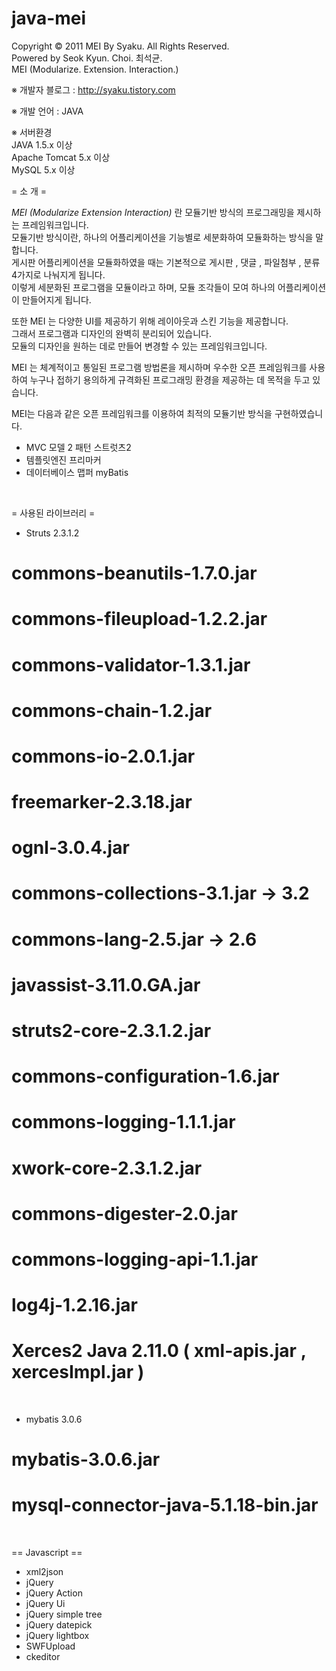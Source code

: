 java-mei
========

Copyright &copy; 2011 MEI By Syaku. All Rights Reserved.<br>
Powered by Seok Kyun. Choi. 최석균.<br>
MEI (Modularize. Extension. Interaction.)<br/>

※ 개발자 블로그 : http://syaku.tistory.com<br>

※ 개발 언어 : JAVA<br/>

※ 서버환경<br>
JAVA 1.5.x 이상<br>
Apache Tomcat 5.x 이상<br>
MySQL 5.x 이상<br/>


= 소 개 =

*MEI (Modularize Extension Interaction)* 란 모듈기반 방식의 프로그래밍을 제시하는 프레임워크입니다.<br>
모듈기반 방식이란, 하나의 어플리케이션을 기능별로 세분화하여 모듈화하는 방식을 말합니다.<br>
게시판 어플리케이션을 모듈화하였을 때는 기본적으로 게시판 , 댓글 , 파일첨부 , 분류 4가지로 나눠지게 됩니다.<br>
이렇게 세분화된 프로그램을 모듈이라고 하며, 모듈 조각들이 모여 하나의 어플리케이션이 만들어지게 됩니다.<br/>

또한 MEI 는 다양한 UI를 제공하기 위해 레이아웃과 스킨 기능을 제공합니다.<br>
그래서 프로그램과 디자인의 완벽히 분리되어 있습니다.<br>
모듈의 디자인을 원하는 데로 만들어 변경할 수 있는 프레임워크입니다.<br/>

MEI 는 체계적이고 통일된 프로그램 방법론을 제시하며 우수한 오픈 프레임워크를 사용하여
누구나 접하기 용의하게 규격화된 프로그래밍 환경을 제공하는 데 목적을 두고 있습니다.<br/>

MEI는 다음과 같은 오픈 프레임워크를 이용하여 최적의 모듈기반 방식을 구현하였습니다.<br>
 * MVC 모델 2 패턴 스트럿츠2 
 * 템플릿엔진 프리마커
 * 데이터베이스 맵퍼 myBatis
<br/>

= 사용된 라이브러리 =

 * Struts 2.3.1.2
 # commons-beanutils-1.7.0.jar
 # commons-fileupload-1.2.2.jar
 # commons-validator-1.3.1.jar
 # commons-chain-1.2.jar
 # commons-io-2.0.1.jar
 # freemarker-2.3.18.jar
 # ognl-3.0.4.jar
 # commons-collections-3.1.jar -> 3.2
 # commons-lang-2.5.jar -> 2.6
 # javassist-3.11.0.GA.jar
 # struts2-core-2.3.1.2.jar
 # commons-configuration-1.6.jar
 # commons-logging-1.1.1.jar
 # xwork-core-2.3.1.2.jar
 # commons-digester-2.0.jar
 # commons-logging-api-1.1.jar
 # log4j-1.2.16.jar
 # Xerces2 Java 2.11.0 ( xml-apis.jar , xercesImpl.jar )
<br/>

 * mybatis 3.0.6
 # mybatis-3.0.6.jar
 # mysql-connector-java-5.1.18-bin.jar
<br/>


== Javascript ==

 * xml2json
 * jQuery
 * jQuery Action
 * jQuery Ui
 * jQuery simple tree
 * jQuery datepick
 * jQuery lightbox
 * SWFUpload
 * ckeditor
<br/>
